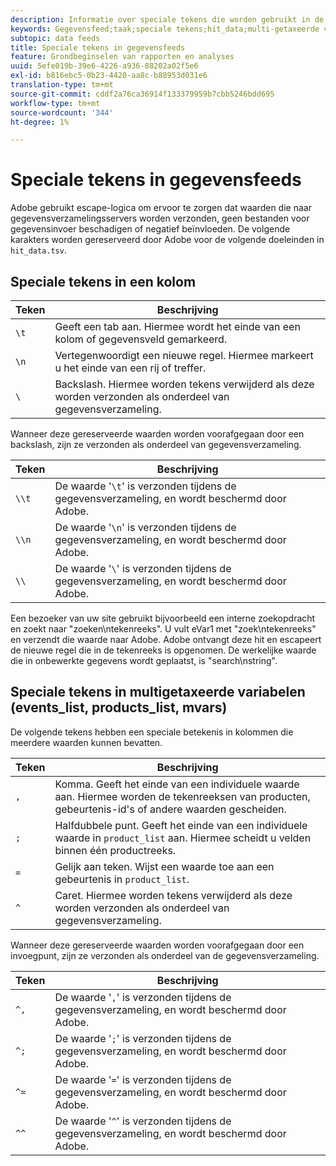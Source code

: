 ```yaml
---
description: Informatie over speciale tekens die worden gebruikt in de gegevensfeed.
keywords: Gegevensfeed;taak;speciale tekens;hit_data;multi-getaxeerde variabelen;events_list;products_list;mvars
subtopic: data feeds
title: Speciale tekens in gegevensfeeds
feature: Grondbeginselen van rapporten en analyses
uuid: 5efe019b-39e6-4226-a936-88202a02f5e6
exl-id: b816ebc5-0b23-4420-aa8c-b88953d031e6
translation-type: tm+mt
source-git-commit: cddf2a76ca36914f133379959b7cbb5246bdd695
workflow-type: tm+mt
source-wordcount: '344'
ht-degree: 1%

---
```


# Speciale tekens in gegevensfeeds

Adobe gebruikt escape-logica om ervoor te zorgen dat waarden die naar gegevensverzamelingsservers worden verzonden, geen bestanden voor gegevensinvoer beschadigen of negatief beïnvloeden. De volgende karakters worden gereserveerd door Adobe voor de volgende doeleinden in `hit_data.tsv`.

## Speciale tekens in een kolom

| Teken | Beschrijving |
|--- |--- |
| `\t` | Geeft een tab aan. Hiermee wordt het einde van een kolom of gegevensveld gemarkeerd. |
| `\n` | Vertegenwoordigt een nieuwe regel. Hiermee markeert u het einde van een rij of treffer. |
| `\` | Backslash. Hiermee worden tekens verwijderd als deze worden verzonden als onderdeel van gegevensverzameling. |

Wanneer deze gereserveerde waarden worden voorafgegaan door een backslash, zijn ze verzonden als onderdeel van gegevensverzameling.

| Teken | Beschrijving |
|--- |--- |
| `\\t` | De waarde &#39;`\t`&#39; is verzonden tijdens de gegevensverzameling, en wordt beschermd door Adobe. |
| `\\n` | De waarde &#39;`\n`&#39; is verzonden tijdens de gegevensverzameling, en wordt beschermd door Adobe. |
| `\\` | De waarde &#39;`\`&#39; is verzonden tijdens de gegevensverzameling, en wordt beschermd door Adobe. |

Een bezoeker van uw site gebruikt bijvoorbeeld een interne zoekopdracht en zoekt naar &quot;zoeken\ntekenreeks&quot;. U vult eVar1 met &quot;zoek\ntekenreeks&quot; en verzendt die waarde naar Adobe. Adobe ontvangt deze hit en escapeert de nieuwe regel die in de tekenreeks is opgenomen. De werkelijke waarde die in onbewerkte gegevens wordt geplaatst, is &quot;search\\nstring&quot;.

## Speciale tekens in multigetaxeerde variabelen (events_list, products_list, mvars)

De volgende tekens hebben een speciale betekenis in kolommen die meerdere waarden kunnen bevatten.

| Teken | Beschrijving |
|--- |--- |
| `,` | Komma. Geeft het einde van een individuele waarde aan. Hiermee worden de tekenreeksen van producten, gebeurtenis-id&#39;s of andere waarden gescheiden. |
| `;` | Halfdubbele punt. Geeft het einde van een individuele waarde in `product_list` aan. Hiermee scheidt u velden binnen één productreeks. |
| `=` | Gelijk aan teken. Wijst een waarde toe aan een gebeurtenis in `product_list`. |
| `^` | Caret. Hiermee worden tekens verwijderd als deze worden verzonden als onderdeel van gegevensverzameling. |

Wanneer deze gereserveerde waarden worden voorafgegaan door een invoegpunt, zijn ze verzonden als onderdeel van de gegevensverzameling.

| Teken | Beschrijving |
|--- |--- |
| `^,` | De waarde &#39;`,`&#39; is verzonden tijdens de gegevensverzameling, en wordt beschermd door Adobe. |
| `^;` | De waarde &#39;`;`&#39; is verzonden tijdens de gegevensverzameling, en wordt beschermd door Adobe. |
| `^=` | De waarde &#39;`=`&#39; is verzonden tijdens de gegevensverzameling, en wordt beschermd door Adobe. |
| `^^` | De waarde &#39;`^`&#39; is verzonden tijdens de gegevensverzameling, en wordt beschermd door Adobe. |
